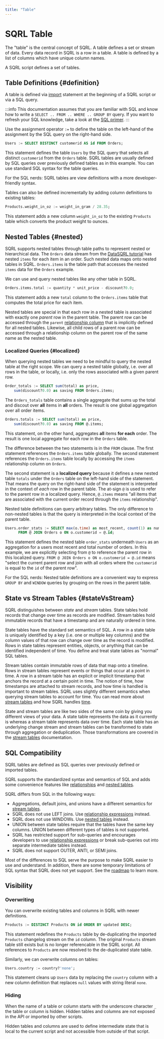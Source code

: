 ```yaml
---
title: "Table"
---
```


# SQRL Table

The "table" is the central concept of SQRL. A table defines a set or stream of data. Every data record in SQRL is a row in a table. A table is defined by a list of columns which have unique column names.

A SQRL script defines a set of tables.

## Table Definitions {#definition}

A table is defined via [import](../import) statement at the beginning of a SQRL script or via a SQL query.

:::info
This documentation assumes that you are familiar with SQL and know how to write a `SELECT .. FROM .. WHERE .. GROUP BY` query. If you want to refresh your SQL knowledge, take a look at the [SQL primer](../sql-primer).
:::

Use the assignment operator `:=` to define the table on the left-hand of the assignment by the SQL query on the right-hand side. 

```sql
Users := SELECT DISTINCT customerid AS id FROM Orders;
```

This statement defines the table `Users` by the SQL query that selects all distinct `customerid` from the `Orders` table.
SQRL tables are usually defined by SQL queries over previously defined tables as in this example. You can use standard SQL syntax for the table queries. 

For the SQL nerds: SQRL tables are view definitions with a more developer-friendly syntax.

Tables can also be defined incrementally by adding column definitions to existing tables:
```sql
Products.weight_in_oz := weight_in_gram / 28.35;
```
This statement adds a new column `weight_in_oz` to the existing `Products` table which converts the product weight to ounces.

## Nested Tables {#nested}

SQRL supports nested tables through table paths to represent nested or hierarchical data. The `Orders` data stream from the [DataSQRL tutorial](../../../getting-started/intro/overview) has nested `items` for each item in an order. Such nested data maps onto nested tables in SQRL. `Orders.items` is the table path that accesses the nested `items` data for the `Orders` example.

We can use and query nested tables like any other table in SQRL.
```sql
Orders.items.total := quantity * unit_price - discount?0.0;
```
This statement adds a new `total` column to the `Orders.items` table that computes the total price for each item.

Nested tables are special in that each row in a nested table is associated with exactly one *parent* row in the parent table. The parent row can be accessed through the `parent` [relationship column](../relationship) that is implicitly defined for all nested tables. Likewise, all child rows of a parent row can be accessed through a relationship column on the parent row of the same name as the nested table.

### Localized Queries {#localized}

When querying nested tables we need to be mindful to query the nested table at the right scope. We can query a nested table globally, i.e. over all rows in the table, or locally, i.e. only the rows associated with a given parent row.

```sql
Order_totals := SELECT sum(total) as price, 
    sum(discount?0.0) as saving FROM Orders.items;
```
The `Orders_totals` table contains a single aggregate that sums up the total and discout over **all** items in **all** orders. The result is one global aggregation over all order items.

```sql
Orders.totals := SELECT sum(total) as price, 
    sum(discount?0.0) as saving FROM @.items;
```
This statement, on the other hand, aggregates **all** items **for each** order. The result is one local aggregate for each row in the `Orders` table.

The difference between the two statements is in the `FROM` clause. The first statement references the `Orders.items` table globally. The second statement references the `Orders.items` table locally by accessing the `items` relationship column on `Orders`.

The second statement is a **localized query** because it defines a new nested table `totals` under the `Orders` table on the left-hand side of the statement. That means the query on the right-hand side of the statement is interpreted in the context of *each* row in the parent table. The at-sign `@` is used to refer to the parent row in a localized query. Hence, `@.items` means "all items that are associated with the current order record through the `items` relationship".

Nested table definitions can query arbitrary tables. The only difference to non-nested tables is that the query is interpreted in the local context of the parent table.
```sql
Users.order_stats := SELECT max(o.time) as most_recent, count(1) as num
      FROM @ JOIN Orders o ON o.customerid = @.id;
```
This statement defines the nested table `order_stats` underneath `Users` as an aggregation for a users most recent and total number of orders. In this example, we are explicitly selecting from `@` to reference the parent row in this localized query. `FROM @ JOIN Orders o ON o.customerid = @.id` means "select the current parent row and join with all orders where the `customerid` is equal to the `id` of the parent row".

For the SQL nerds: Nested table definitions are a convenient way to express `GROUP BY` and `WINDOW` queries by grouping on the rows in the parent table.

## State vs Stream Tables {#stateVsStream}

SQRL distinguishes between *state* and *stream* tables. State tables hold records that change over time as records are modified. Stream tables hold immutable records that have a timestamp and are naturally ordered in time.

State tables have the standard set semantics of SQL. A row in a state table is uniquely identified by a key (i.e. one or multiple key columns) and the column values of that row can change over time as the record is modified. Rows in state tables represent entities, objects, or anything that can be identified independent of time. You define and treat state tables as "normal" SQL tables.

Stream tables contain immutable rows of data that map onto a timeline. Rows in stream tables represent events or things that occur at a point in time. A row in a stream table has an explicit or implicit timestamp that anchors the record at a certain point in time. The notion of time, how timestamps are attached to stream records, and how time is handled is important to stream tables. SQRL uses slightly different semantics when querying stream tables to account for time. You can read more about [stream tables](../stream) and how SQRL handles [time](../time).

State and stream tables are like two sides of the same coin by giving you different views of your data. A state table represents the data as it currently is whereas a stream table represents data over time. Each state table has an underlying change stream and stream tables can be transformed to state through aggregation or deduplication. Those transformations are covered in the [stream tables](../stream) documentation.

## SQL Compatibility

SQRL tables are defined as SQL queries over previously defined or imported tables.

SQRL supports the standardized syntax and semantics of SQL and adds some convenience features like [relationships](../relationship) and [nested tables](#nested).

SQRL differs from SQL in the following ways:
* Aggregations, default joins, and unions have a different semantics for [stream tables](../stream).
* SQRL does not use LEFT joins. Use [relationship expressions](../relationship#expressions) instead.
* SQRL does not use WINDOWs. Use [nested tables](#nested) instead.
* UNION between state tables require that the tables have the same key columns. UNION between different types of tables is not supported.
* SQRL has restricted support for sub-queries and encourages developers to use [relationship expressions](../relationship#expressions) or break sub-queries out into separate intermediate tables instead. 
* SQRL does not support OUTER, ANTI, or SEMI joins.

Most of the differences to SQL serve the purpose to make SQRL easier to use and understand. In addition, there are some temporary limitations of SQL syntax that SQRL does not yet support. See the [roadmap](../../../dev/roadmap) to learn more.

## Visibility

### Overwriting

You can overwrite existing tables and columns in SQRL with newer definitions. 

```sql
Products := DISTINCT Products ON id ORDER BY updated DESC;
```

This statement redefines the `Products` table by de-duplicating the imported `Products` changelog stream on the `id` column. The original `Products` stream table still exists but is no longer referencable in the SQRL script. All references to `Products` are now resolved to the de-duplicated state table.

Similarly, we can overwrite columns on tables:
```sql
Users.country := country?'none';
```
This statement cleans up `Users` data by replacing the `country` column with a new column definition that replaces `null` values with string literal `none`.

### Hiding

When the name of a table or column starts with the underscore character  `_` the table or column is hidden. Hidden tables and columns are not exposed in the API or imported by other scripts. 

Hidden tables and columns are used to define intermediate state that is local to the current script and not accessible from outside of that script.
